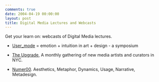 ```yaml
---
comments: true
date: 2004-04-19 00:00:00
layout: post
title: Digital Media Lectures and Webcasts
---
```


Get your learn on: webcasts of Digital Media lectures.





	
  * [User_mode](http://www.tate.org.uk/onlineevents/archive/user_mode.htm) = emotion + intuition in art + design - a symposium

	
  * [The Upgrade](http://www.treasurecrumbs.com/theupgrade/index.html), A monthly gathering of new media artists and curators in NYC.

	
  * [Numer00](http://www.numer.org/anglais/videos/index_video.html). Aesthetics, Metaphor, Dynamics, Usage, Narrative, Metadesign.


